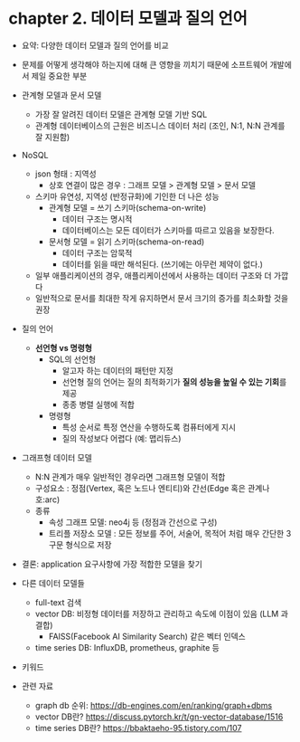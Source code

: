 # chapter 2. 데이터 모델과 질의 언어
- 요약: 다양한 데이터 모델과 질의 언어를 비교
- 문제를 어떻게 생각해야 하는지에 대해 큰 영향을 끼치기 때문에 소프트웨어 개발에서 제일 중요한 부분


- 관계형 모델과 문서 모델
    - 가장 잘 알려진 데이터 모델은 관계형 모델 기반 SQL
    - 관계형 데이터베이스의 근원은 비즈니스 데이터 처리 (조인, N:1, N:N 관계를 잘 지원함)
- NoSQL
    - json 형태 : 지역성
        - 상호 연결이 많은 경우 : 그래프 모델 > 관계형 모델 > 문서 모델
    - 스키마 유연성, 지역성 (반정규화)에 기인한 더 나은 성능
        - 관계형 모델 = 쓰기 스키마(schema-on-write)
            - 데이터 구조는 명시적
            - 데이터베이스는 모든 데이터가 스키마를 따르고 있음을 보장한다.
        - 문서형 모델 = 읽기 스키마(schema-on-read)
            - 데이터 구조는 암묵적
            - 데이터를 읽을 때만 해석된다. (쓰기에는 아무런 제약이 없다.)
    - 일부 애플리케이션의 경우, 애플리케이션에서 사용하는 데이터 구조와 더 가깝다
    - 일반적으로 문서를 최대한 작게 유지하면서 문서 크기의 증가를 최소화할 것을 권장
- 질의 언어
    - **선언형 vs 명령형**
        - SQL의 선언형
            - 알고자 하는 데이터의 패턴만 지정
            - 선언형 질의 언어는 질의 최적화기가 **질의 성능을 높일 수 있는 기회**를 제공
            - 종종 병렬 실행에 적합
        - 명령형
            - 특성 순서로 특정 연산을 수행하도록 컴퓨터에게 지시
            - 질의 작성보다 어렵다 (예: 맵리듀스)
- 그래프형 데이터 모델
    - N:N 관계가 매우 일반적인 경우라면 그래프형 모델이 적합
    - 구성요소 : 정점(Vertex, 혹은 노드나 엔티티)와 간선(Edge 혹은 관계나 호:arc)
    - 종류
        - 속성 그래프 모델: neo4j 등 (정점과 간선으로 구성)
        - 트리플 저장소 모델 : 모든 정보를 주어, 서술어, 목적어 처럼 매우 간단한 3 구문 형식으로 저장

- 결론: application 요구사항에 가장 적합한 모델을 찾기
- 다른 데이터 모델들
    - full-text 검색
    - vector DB: 비정형 데이터를 저장하고 관리하고 속도에 이점이 있음 (LLM 과 결합)
        - FAISS(Facebook AI Similarity Search) 같은 벡터 인덱스
    - time series DB: InfluxDB, prometheus, graphite 등

* 키워드

* 관련 자료 
    - graph db 순위: https://db-engines.com/en/ranking/graph+dbms
    - vector DB란? https://discuss.pytorch.kr/t/gn-vector-database/1516
    - time series DB란? https://bbaktaeho-95.tistory.com/107